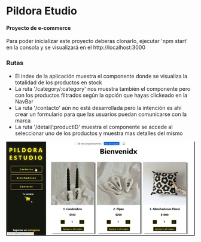 # Pildora Etudio
#### Proyecto de e-commerce

Para poder inicializar este proyecto deberas clonarlo, ejecutar 'npm start' en la consola y se visualizará en el http://localhost:3000

### Rutas

- El index de la aplicación muestra el componente <ItemListContainer> donde se visualiza la totalidad de los productos en stock
- La ruta '/category/:category' nos muestra también el componente <ItemListContainer> pero con los productos filtrados según la opción que hayas clickeado en la NavBar
- La ruta '/contacto' aún no está desarrollada pero la intención es ahí crear un formulario para que lxs usuarios puedan comunicarse con la marca
- La ruta '/detail/:productID' muestra el componente <ItemDetailContainer> se accede al seleccionar uno de los productos y muestra mas detalles del mismo

![Funcionamiento de la web](./public/images/screenrecording.gif  "Funcionamiento de la web")


